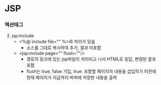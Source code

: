 # JSP

### 액션태그

2. jsp:include
   - <%@ include file="" %>와 차이가 있음
     - 소스를 그대로 복사하여 추가, 결과 미포함
   - <jsp:include page="" flush=""/>
     - 경로의 링크에 있는 jsp파일이 처리되고 나서 HTML로 응답, 변경된 결과 포함
     - flush는 true, false 기입, true: 포함할 페이지의 내용을 삽입하기 이전에 현재 페이지가 지금까지 버퍼에 저장한 내용을 출력